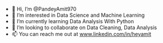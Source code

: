 - 👋 Hi, I’m @PandeyAmit970
- 👀 I’m interested in Data Science and Machine Learning
- 🌱 I’m currently learning Data Analysis With Python
- 💞️ I’m looking to collaborate on Data Cleaning, Data Analysis
- 📫 You can reach me out at www.linkedin.com/in/heyamit

<!---
PandeyAmit970/PandeyAmit970 is a ✨ special ✨ repository because its `README.md` (this file) appears on your GitHub profile.
You can click the Preview link to take a look at your changes.
--->
